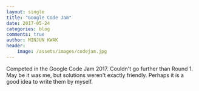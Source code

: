 ```yaml
---
layout: single
title: "Google Code Jam"
date: 2017-05-24
categories: blog
comments: true
author: MINJUN KWAK
header:
    image: /assets/images/codejam.jpg
---
```


Competed in the Google Code Jam 2017. Couldn't go further than Round 1.
May be it was me, but solutions weren't exactly friendly. Perhaps it is a good idea to write them by myself.